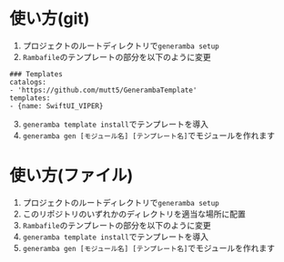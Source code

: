 # 使い方(git)
1) プロジェクトのルートディレクトリで`generamba setup`
2) `Rambafile`のテンプレートの部分を以下のように変更

```
### Templates
catalogs:
- 'https://github.com/mutt5/GenerambaTemplate'
templates:
- {name: SwiftUI_VIPER}
```

3) `generamba template install`でテンプレートを導入
4) `generamba gen [モジュール名] [テンプレート名]`でモジュールを作れます

# 使い方(ファイル)
1) プロジェクトのルートディレクトリで`generamba setup`
2) このリポジトリのいずれかのディレクトリを適当な場所に配置
3) `Rambafile`のテンプレートの部分を以下のように変更
4) `generamba template install`でテンプレートを導入
5) `generamba gen [モジュール名] [テンプレート名]`でモジュールを作れます
